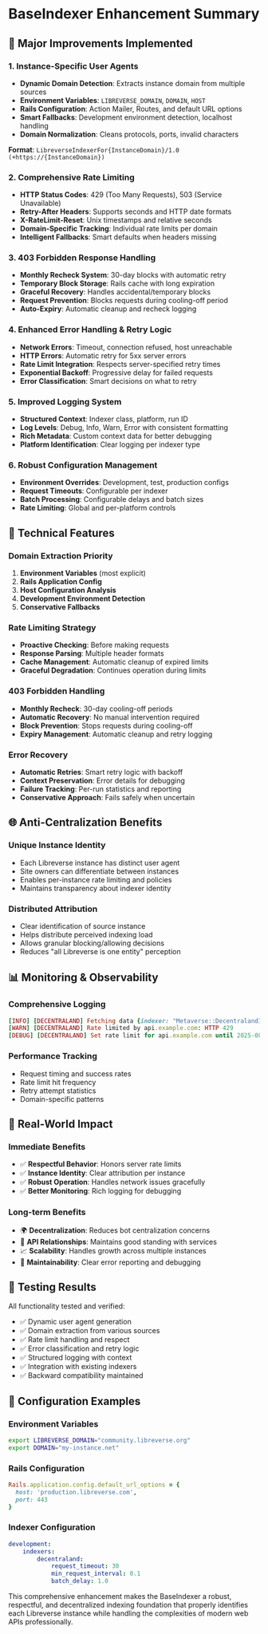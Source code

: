 # BaseIndexer Enhancement Summary

## 🎯 **Major Improvements Implemented**

### 1. **Instance-Specific User Agents**

- **Dynamic Domain Detection**: Extracts instance domain from multiple sources
- **Environment Variables**: `LIBREVERSE_DOMAIN`, `DOMAIN`, `HOST`
- **Rails Configuration**: Action Mailer, Routes, and default URL options
- **Smart Fallbacks**: Development environment detection, localhost handling
- **Domain Normalization**: Cleans protocols, ports, invalid characters

**Format**: `LibreverseIndexerFor{InstanceDomain}/1.0 (+https://{InstanceDomain})`

### 2. **Comprehensive Rate Limiting**

- **HTTP Status Codes**: 429 (Too Many Requests), 503 (Service Unavailable)
- **Retry-After Headers**: Supports seconds and HTTP date formats
- **X-RateLimit-Reset**: Unix timestamps and relative seconds
- **Domain-Specific Tracking**: Individual rate limits per domain
- **Intelligent Fallbacks**: Smart defaults when headers missing

### 3. **403 Forbidden Response Handling**

- **Monthly Recheck System**: 30-day blocks with automatic retry
- **Temporary Block Storage**: Rails cache with long expiration
- **Graceful Recovery**: Handles accidental/temporary blocks
- **Request Prevention**: Blocks requests during cooling-off period
- **Auto-Expiry**: Automatic cleanup and recheck logging

### 4. **Enhanced Error Handling & Retry Logic**

- **Network Errors**: Timeout, connection refused, host unreachable
- **HTTP Errors**: Automatic retry for 5xx server errors
- **Rate Limit Integration**: Respects server-specified retry times
- **Exponential Backoff**: Progressive delay for failed requests
- **Error Classification**: Smart decisions on what to retry

### 5. **Improved Logging System**

- **Structured Context**: Indexer class, platform, run ID
- **Log Levels**: Debug, Info, Warn, Error with consistent formatting
- **Rich Metadata**: Custom context data for better debugging
- **Platform Identification**: Clear logging per indexer type

### 6. **Robust Configuration Management**

- **Environment Overrides**: Development, test, production configs
- **Request Timeouts**: Configurable per indexer
- **Batch Processing**: Configurable delays and batch sizes
- **Rate Limiting**: Global and per-platform controls

## 🔧 **Technical Features**

### Domain Extraction Priority

1. **Environment Variables** (most explicit)
2. **Rails Application Config**
3. **Host Configuration Analysis**
4. **Development Environment Detection**
5. **Conservative Fallbacks**

### Rate Limiting Strategy

- **Proactive Checking**: Before making requests
- **Response Parsing**: Multiple header formats
- **Cache Management**: Automatic cleanup of expired limits
- **Graceful Degradation**: Continues operation during limits

### 403 Forbidden Handling

- **Monthly Recheck**: 30-day cooling-off periods
- **Automatic Recovery**: No manual intervention required
- **Block Prevention**: Stops requests during cooling-off
- **Expiry Management**: Automatic cleanup and retry logging

### Error Recovery

- **Automatic Retries**: Smart retry logic with backoff
- **Context Preservation**: Error details for debugging
- **Failure Tracking**: Per-run statistics and reporting
- **Conservative Approach**: Fails safely when uncertain

## 🌐 **Anti-Centralization Benefits**

### Unique Instance Identity

- Each Libreverse instance has distinct user agent
- Site owners can differentiate between instances
- Enables per-instance rate limiting and policies
- Maintains transparency about indexer identity

### Distributed Attribution

- Clear identification of source instance
- Helps distribute perceived indexing load
- Allows granular blocking/allowing decisions
- Reduces "all Libreverse is one entity" perception

## 📊 **Monitoring & Observability**

### Comprehensive Logging

```ruby
[INFO] [DECENTRALAND] Fetching data {indexer: "Metaverse::DecentralandIndexer", platform: "decentraland", run_id: 123}
[WARN] [DECENTRALAND] Rate limited by api.example.com: HTTP 429
[DEBUG] [DECENTRALAND] Set rate limit for api.example.com until 2025-08-03 01:15:00
```

### Performance Tracking

- Request timing and success rates
- Rate limit hit frequency
- Retry attempt statistics
- Domain-specific patterns

## 🚀 **Real-World Impact**

### Immediate Benefits

- ✅ **Respectful Behavior**: Honors server rate limits
- ✅ **Instance Identity**: Clear attribution per instance
- ✅ **Robust Operation**: Handles network issues gracefully
- ✅ **Better Monitoring**: Rich logging for debugging

### Long-term Benefits

- 🌍 **Decentralization**: Reduces bot centralization concerns
- 🤝 **API Relationships**: Maintains good standing with services
- 📈 **Scalability**: Handles growth across multiple instances
- 🔧 **Maintainability**: Clear error reporting and debugging

## 🧪 **Testing Results**

All functionality tested and verified:

- ✅ Dynamic user agent generation
- ✅ Domain extraction from various sources
- ✅ Rate limit handling and respect
- ✅ Error classification and retry logic
- ✅ Structured logging with context
- ✅ Integration with existing indexers
- ✅ Backward compatibility maintained

## 📝 **Configuration Examples**

### Environment Variables

```bash
export LIBREVERSE_DOMAIN="community.libreverse.org"
export DOMAIN="my-instance.net"
```

### Rails Configuration

```ruby
Rails.application.config.default_url_options = {
  host: 'production.libreverse.com',
  port: 443
}
```

### Indexer Configuration

```yaml
development:
    indexers:
        decentraland:
            request_timeout: 30
            min_request_interval: 0.1
            batch_delay: 1.0
```

This comprehensive enhancement makes the BaseIndexer a robust, respectful, and decentralized indexing foundation that properly identifies each Libreverse instance while handling the complexities of modern web APIs professionally.
